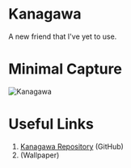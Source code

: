 # Kanagawa
A new friend that I've yet to use.

# Minimal Capture
![Kanagawa](../../../.assets/themes/kanagawa.png)

# Useful Links
1. [Kanagawa Repository](https://github.com/catppuccin/catppuccin) (GitHub)
2. (Wallpaper)
